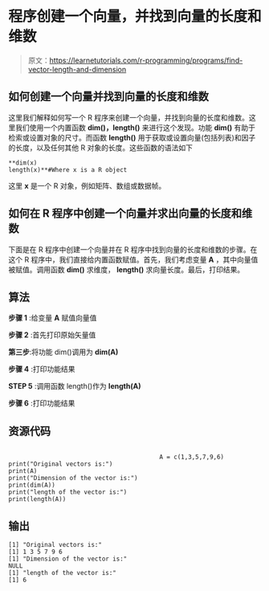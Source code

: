 # 程序创建一个向量，并找到向量的长度和维数

> 原文：<https://learnetutorials.com/r-programming/programs/find-vector-length-and-dimension>

## 如何创建一个向量并找到向量的长度和维数

这里我们解释如何写一个 R 程序来创建一个向量，并找到向量的长度和维数。这里我们使用一个内置函数 **dim()，length()** 来进行这个发现。功能 **dim()** 有助于检索或设置对象的尺寸。而函数 **length()** 用于获取或设置向量(包括列表)和因子的长度，以及任何其他 R 对象的长度。这些函数的语法如下

```
**dim(x)
length(x)**#Where x is a R object 

```

这里 **x** 是一个 R 对象，例如矩阵、数组或数据帧。

## 如何在 R 程序中创建一个向量并求出向量的长度和维数

下面是在 R 程序中创建一个向量并在 R 程序中找到向量的长度和维数的步骤。在这个 R 程序中，我们直接给内置函数赋值。首先，我们考虑变量 **A** ，其中向量值被赋值。调用函数 **dim()** 求维度， **length()** 求向量长度。最后，打印结果。

## 算法

**步骤 1** :给变量 **A** 赋值向量值

**步骤 2** :首先打印原始矢量值

**第三步**:将功能 dim()调用为 **dim(A)**

**步骤 4** :打印功能结果

**STEP 5** :调用函数 length()作为 **length(A)**

**步骤 6** :打印功能结果

## 资源代码

```

                                          A = c(1,3,5,7,9,6)
print("Original vectors is:")
print(A)
print("Dimension of the vector is:")
print(dim(A))
print("length of the vector is:")
print(length(A))

```

## 输出

```
[1] "Original vectors is:"
[1] 1 3 5 7 9 6
[1] "Dimension of the vector is:"
NULL
[1] "length of the vector is:"
[1] 6 
```